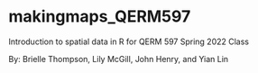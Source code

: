 # makingmaps_QERM597
Introduction to spatial data in R for QERM 597 Spring 2022 Class

By: Brielle Thompson, Lily McGill, John Henry, and Yian Lin
